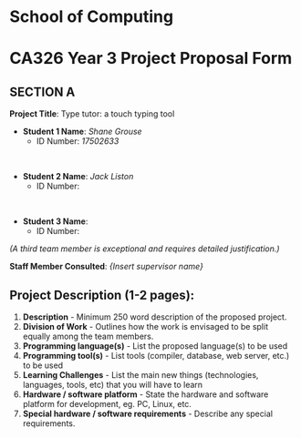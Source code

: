 # School of Computing
# CA326 Year 3 Project Proposal Form

## SECTION A

**Project Title**: Type tutor: a touch typing tool

- **Student 1 Name**: *Shane Grouse*
    - ID Number: *17502633*
<br>

- **Student 2 Name**: *Jack Liston*
    - ID Number: 
<br>

- **Student 3 Name**:    
    - ID Number:

*(A third team member is exceptional and requires detailed justification.)*


**Staff Member Consulted**: *{Insert supervisor name}* 

## Project Description (1-2 pages):
1. **Description** - Minimum  250 word description of the proposed project.
1. **Division of Work** - Outlines how the work is envisaged to be split equally among the team members.
1. **Programming language(s)** - List the proposed language(s) to be used
1. **Programming tool(s)** - List tools (compiler, database, web server, etc.) to be used
1. **Learning Challenges** - List the main new things (technologies, languages, tools, etc) that you will have to learn
1. **Hardware / software platform** - State the hardware and software platform for development, eg. PC, Linux, etc.
1. **Special hardware / software requirements** - Describe any special requirements.